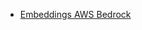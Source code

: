 * [Embeddings AWS Bedrock](/integrations/builtin/cluster-nodes/sub-nodes/n8n-nodes-langchain.embeddingsawsbedrock.md)

